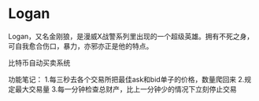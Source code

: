 # Logan
Logan，又名金刚狼，是漫威X战警系列里出现的一个超级英雄。拥有不死之身，可自我愈合伤口，暴力，亦邪亦正是他的特点。

比特币自动买卖系统

功能笔记：
1.每三秒去各个交易所把最佳ask和bid单子的价格，数量爬回来
2.规定最大交易量
3.每一分钟检查总财产，比上一分钟少的情况下立刻停止交易

